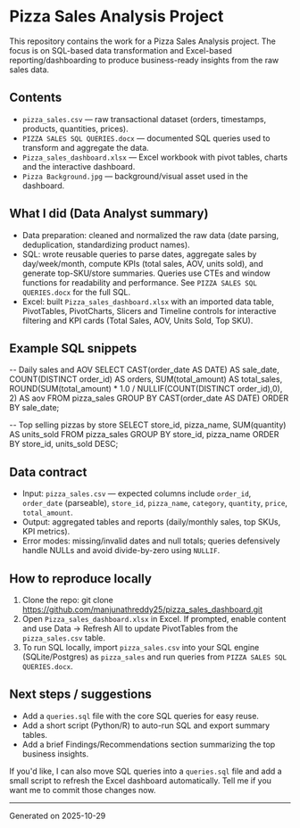 # Pizza Sales Analysis Project

This repository contains the work for a Pizza Sales Analysis project. The focus is on SQL-based data transformation and Excel-based reporting/dashboarding to produce business-ready insights from the raw sales data.

## Contents
- `pizza_sales.csv` — raw transactional dataset (orders, timestamps, products, quantities, prices).
- `PIZZA SALES SQL QUERIES.docx` — documented SQL queries used to transform and aggregate the data.
- `Pizza_sales_dashboard.xlsx` — Excel workbook with pivot tables, charts and the interactive dashboard.
- `Pizza Background.jpg` — background/visual asset used in the dashboard.

## What I did (Data Analyst summary)
- Data preparation: cleaned and normalized the raw data (date parsing, deduplication, standardizing product names).
- SQL: wrote reusable queries to parse dates, aggregate sales by day/week/month, compute KPIs (total sales, AOV, units sold), and generate top-SKU/store summaries. Queries use CTEs and window functions for readability and performance. See `PIZZA SALES SQL QUERIES.docx` for the full SQL.
- Excel: built `Pizza_sales_dashboard.xlsx` with an imported data table, PivotTables, PivotCharts, Slicers and Timeline controls for interactive filtering and KPI cards (Total Sales, AOV, Units Sold, Top SKU).

## Example SQL snippets
-- Daily sales and AOV
SELECT
  CAST(order_date AS DATE) AS sale_date,
  COUNT(DISTINCT order_id) AS orders,
  SUM(total_amount) AS total_sales,
  ROUND(SUM(total_amount) * 1.0 / NULLIF(COUNT(DISTINCT order_id),0), 2) AS aov
FROM pizza_sales
GROUP BY CAST(order_date AS DATE)
ORDER BY sale_date;

-- Top selling pizzas by store
SELECT store_id, pizza_name, SUM(quantity) AS units_sold
FROM pizza_sales
GROUP BY store_id, pizza_name
ORDER BY store_id, units_sold DESC;

## Data contract
- Input: `pizza_sales.csv` — expected columns include `order_id`, `order_date` (parseable), `store_id`, `pizza_name`, `category`, `quantity`, `price`, `total_amount`.
- Output: aggregated tables and reports (daily/monthly sales, top SKUs, KPI metrics).
- Error modes: missing/invalid dates and null totals; queries defensively handle NULLs and avoid divide-by-zero using `NULLIF`.

## How to reproduce locally
1. Clone the repo:
   git clone https://github.com/manjunathreddy25/pizza_sales_dashboard.git
2. Open `Pizza_sales_dashboard.xlsx` in Excel. If prompted, enable content and use Data → Refresh All to update PivotTables from the `pizza_sales.csv` table.
3. To run SQL locally, import `pizza_sales.csv` into your SQL engine (SQLite/Postgres) as `pizza_sales` and run queries from `PIZZA SALES SQL QUERIES.docx`.

## Next steps / suggestions
- Add a `queries.sql` file with the core SQL queries for easy reuse.
- Add a short script (Python/R) to auto-run SQL and export summary tables.
- Add a brief Findings/Recommendations section summarizing the top business insights.

If you'd like, I can also move SQL queries into a `queries.sql` file and add a small script to refresh the Excel dashboard automatically. Tell me if you want me to commit those changes now.

---
Generated on 2025-10-29
